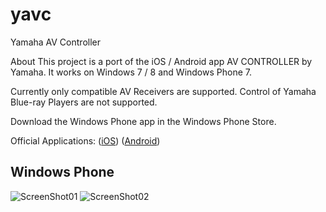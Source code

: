 # yavc
Yamaha AV Controller

About
This project is a port of the iOS / Android app AV CONTROLLER by Yamaha. It works on Windows 7 / 8 and Windows Phone 7.

Currently only compatible AV Receivers are supported. Control of Yamaha Blue-ray Players are not supported.

Download the Windows Phone app in the Windows Phone Store.

Official Applications: ([iOS](http://itunes.apple.com/us/app/av-controller-us/id467496375?mt=8)) ([Android](https://market.android.com/details?id=com.yamaha.av.avcontroller))


## Windows Phone

![ScreenShot01](https://archive.codeplex.com/projects/yavc/ea6d87f6-0215-4e94-a7f9-36ffdfd2619e)
![ScreenShot02](https://archive.codeplex.com/projects/yavc/85a960df-9bc9-4530-a7b6-2a1ecad4df16)
